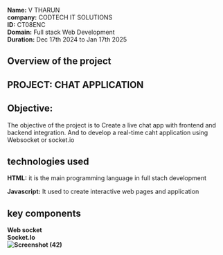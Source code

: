 
**Name:** V THARUN<br>
**company:** CODTECH IT SOLUTIONS<br>
**ID:** CT08ENC<br>
**Domain:** Full stack Web Development<br>
**Duration:** Dec 17th 2024 to Jan 17th 2025<br>
## Overview of the project
## PROJECT: CHAT APPLICATION
## Objective: 
 The objective of the project is to Create a live chat app with frontend and backend integration.
 And to develop a real-time caht application using Websocket or socket.io
## technologies used
**HTML:** it is the main programming language in full stach development <br>

**Javascript:** It used to create interactive web pages and application<br>
## key components 
**Web socket**<br>
**Socket.Io**<br>
**![Screenshot (42)](![1](https://github.com/user-attachments/assets/6faea357-6fe2-4bf8-9a05-60fd7fa013f1)
)**
